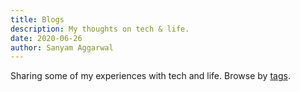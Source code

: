 ```yaml
---
title: Blogs
description: My thoughts on tech & life.
date: 2020-06-26
author: Sanyam Aggarwal
---
```


Sharing some of my experiences with tech and life. Browse by [tags](/tags).